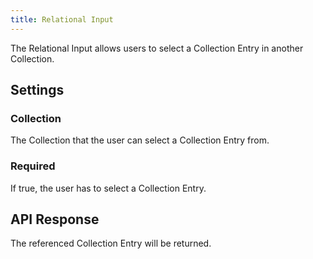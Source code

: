 ```yaml
---
title: Relational Input
---
```


The Relational Input allows users to select a Collection Entry in another Collection.

## Settings

### Collection

The Collection that the user can select a Collection Entry from.

### Required

If true, the user has to select a Collection Entry.

## API Response

The referenced Collection Entry will be returned.